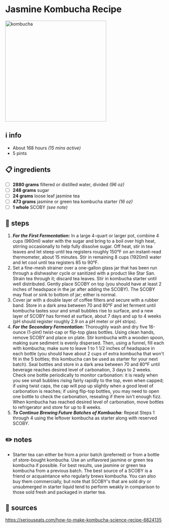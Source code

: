 # Jasmine Kombucha Recipe  
<img src="https://images.immediate.co.uk/production/volatile/sites/30/2017/10/Kombucha-2e25cf9.jpg" alt="kombucha" width="320"/>  

## ℹ️ info  
* About 168 hours *(15 mins active)*  
* 5 pints  

## 📋 ingredients  
- [ ] **2880	grams**	filtered or distilled water, divided *(96 oz)*
- [ ] **248	grams**	sugar
- [ ] **24	grams**	loose leaf jasmine tea
- [ ] **473	grams**	jasmine or green tea kombucha starter *(16 oz)*
- [ ] **1	whole**	SCOBY *(see note)*

## 🔪 steps  
1. ***For the First Fermentation:*** In a large 4-quart or larger pot, combine 4 cups (960ml) water with the sugar and bring to a boil over high heat, stirring occasionally to help fully dissolve sugar. Off heat, stir in tea leaves and let steep until tea registers roughly 150°F on an instant-read thermometer, about 15 minutes. Stir in remaining 8 cups (1920ml) water and let cool until tea registers 85 to 90°F.
2. Set a fine-mesh strainer over a one-gallon glass jar that has been run through a dishwasher cycle or sanitized with a product like Star San. Strain tea through it; discard tea leaves. Stir in kombucha starter until well distributed. Gently place SCOBY on top (you should have at least 2 inches of headspace in the jar after adding the SCOBY). The SCOBY may float or sink to bottom of jar; either is normal.
3. Cover jar with a double layer of coffee filters and secure with a rubber band. Store in a dark area between 70 and 80°F and let ferment until kombucha tastes sour and small bubbles rise to surface, and a new layer of SCOBY has formed at surface, about 7 days and up to 4 weeks (pH should register roughly 2.9 on a pH meter or pH strips).
4. ***For the Secondary Fermentation:*** Thoroughly wash and dry five 16-ounce (1-pint) twist-cap or flip-top glass bottles. Using clean hands, remove SCOBY and place on plate. Stir kombucha with a wooden spoon, making sure sediment is evenly dispersed. Then, using a funnel, fill each with kombucha; make sure to leave 1 to 1 1/2 inches of headspace in each bottle (you should have about 2 cups of extra kombucha that won't fit in the 5 bottles; this kombucha can be used as starter for your next batch). Seal bottles and store in a dark area between 70 and 80°F until beverage reaches desired level of carbonation, 3 days to 2 weeks. Check one bottle periodically to monitor carbonation: it is ready when you see small bubbles rising fairly rapidly to the top, even when capped; if using twist caps, the cap will pop up slightly when a good level of carbonation is reaches; if using flip-top bottles, you may need to open one bottle to check the carbonation, resealing if there isn't enough fizz. When kombucha has reached desired level of carbonation, move bottles to refrigerator and store for up to 8 weeks.
5. ***To Continue Brewing Future Batches of Kombucha:*** Repeat Steps 1 through 4 using the leftover kombucha as starter along with reserved SCOBY.

## ✏️ notes  
* Starter tea can either be from a prior batch (preferred) or from a bottle of store-bought kombucha. Use an unflavored jasmine or green tea kombucha if possible. For best results, use jasmine or green tea kombucha from a previous batch.  The best source of a SCOBY is a friend or acquaintance who regularly brews kombucha. You can also buy them commercially, but note that SCOBY's that are sold dry or unsubmerged in starter liquid tend to perform weakly in comparison to those sold fresh and packaged in starter tea.

## 🔗 sources  
https://seriouseats.com/how-to-make-kombucha-science-recipe-6824135  
